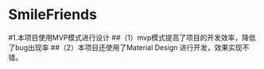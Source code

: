 # SmileFriends
#1.本项目使用MVP模式进行设计
##（1）mvp模式提高了项目的开发效率，降低了bug出现率
##（2）本项目还使用了Material Design 进行开发，效果实现不错。


